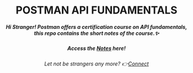 <h1 align="center"> POSTMAN API FUNDAMENTALS </h1>
<h5 align="center"><i> Hi Stranger! Postman offers a certification course on API fundamentals, this repo contains the short notes of the course.✨</i></h5>

<h5 align="center"><i>Access the <a href= "https://github.com/Sugamgoel28/APIpostman/blob/main/Notes.md">Notes</a> here!</i></h6>
<h6 align="center"><i>Let not be strangers any more? 👉<a href= "https://www.linkedin.com/in/sugam-goel-india/">Connect</a></i></h6> 
